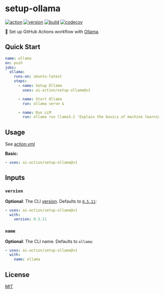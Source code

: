 # setup-ollama

[![action](https://badgen.net/badge/github/setup-ollama?icon&label)](https://github.com/marketplace/actions/setup-ollama)
[![version](https://badgen.net/github/release/ai-action/setup-ollama)](https://github.com/ai-action/setup-ollama/releases)
[![build](https://github.com/ai-action/setup-ollama/actions/workflows/build.yml/badge.svg)](https://github.com/ai-action/setup-ollama/actions/workflows/build.yml)
[![codecov](https://codecov.io/gh/ai-action/setup-ollama/graph/badge.svg?token=PGPJ2Q8HUO)](https://codecov.io/gh/ai-action/setup-ollama)

🦙 Set up GitHub Actions workflow with [Ollama](https://github.com/ollama/ollama).

## Quick Start

```yaml
name: ollama
on: push
jobs:
  ollama:
    runs-on: ubuntu-latest
    steps:
      - name: Setup Ollama
        uses: ai-action/setup-ollama@v1

      - name: Start Ollama
        run: ollama serve &

      - name: Run LLM
        run: ollama run llama3.2 'Explain the basics of machine learning.'
```

## Usage

See [action.yml](action.yml)

**Basic:**

```yaml
- uses: ai-action/setup-ollama@v1
```

## Inputs

### `version`

**Optional**: The CLI [version](https://github.com/ollama/ollama/releases). Defaults to [`0.5.11`](https://github.com/ollama/ollama/releases/tag/v0.5.11):

```yaml
- uses: ai-action/setup-ollama@v1
  with:
    version: 0.5.11
```

### `name`

**Optional**: The CLI name. Defaults to `ollama`:

```yaml
- uses: ai-action/setup-ollama@v1
  with:
    name: ollama
```

## License

[MIT](LICENSE)

